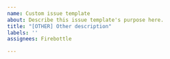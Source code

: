 ```yaml
---
name: Custom issue template
about: Describe this issue template's purpose here.
title: "[OTHER] Other description"
labels: ''
assignees: Firebottle

---
```



